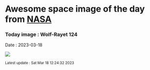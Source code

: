 
# Awesome space image of the day from [NASA](https://api.nasa.gov/)

### Today image : Wolf-Rayet 124
Date : 2023-03-18

![](https://apod.nasa.gov/apod/image/2303/WR124_Webb1024.png)

<small>Latest update : Sat Mar 18 12:24:32 2023</small>
        